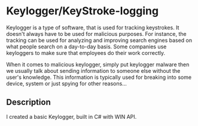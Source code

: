 # **Keylogger/KeyStroke-logging**
Keylogger is a type of software, that is used for tracking keystrokes. It doesn't always have to be used for malicious purposes. For instance, the tracking can be used for analyzing and improving search engines based on what people search on a day-to-day basis. Some companies use keyloggers to make sure that employees do their work correctly.

When it comes to malicious keylogger, simply put keylogger malware then we usually talk about sending information to someone else without the user's knowledge. This information is typically used for breaking into some device, system or just spying for other reasons...
## **Description**
I created a basic Keylogger, built in C# with WIN API.
